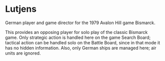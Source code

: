 # Lutjens
German player and game director for the 1979 Avalon Hill game Bismarck.

This provides an opposing player for solo play of the classic Bismarck game. 
Only strategic action is handled here on the game Search Board;
tactical action can be handled solo on the Battle Board, 
since in that mode it has no hidden information. 
Also, only German ships are managed here; air units are ignored.
